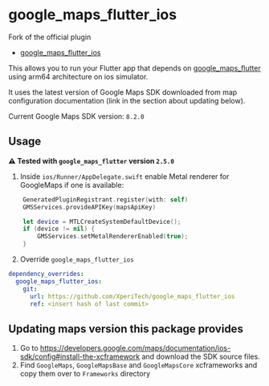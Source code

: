 # google\_maps\_flutter\_ios

Fork of the official plugin
- [google_maps_flutter_ios](https://github.com/flutter/plugins/tree/main/packages/google_maps_flutter/google_maps_flutter_ios)

This allows you to run your Flutter app that depends
on [google_maps_flutter](https://pub.dev/packages/google_maps_flutter) using arm64 architecture on ios simulator.

It uses the latest version of Google Maps SDK downloaded from map configuration documentation (link in the section about updating below).

Current Google Maps SDK version: `8.2.0`

## Usage

**⚠️ Tested with `google_maps_flutter` version `2.5.0`**

1. Inside `ios/Runner/AppDelegate.swift` enable Metal renderer for GoogleMaps if one is available:

```swift
    GeneratedPluginRegistrant.register(with: self)
    GMSServices.provideAPIKey(mapsApiKey)

    let device = MTLCreateSystemDefaultDevice();
    if (device != nil) {
        GMSServices.setMetalRendererEnabled(true);
    }
```

2. Override `google_maps_flutter_ios`

```yaml
dependency_overrides:
  google_maps_flutter_ios:
    git:
      url: https://github.com/XperiTech/google_maps_flutter_ios
      ref: <insert hash of last commit>
```

## Updating maps version this package provides

1. Go to https://developers.google.com/maps/documentation/ios-sdk/config#install-the-xcframework and download the SDK source files.
2. Find `GoogleMaps`, `GoogleMapsBase` and `GoogleMapsCore` xcframeworks and copy them over to `Frameworks` directory
